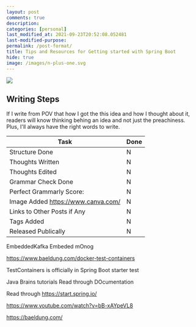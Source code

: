 ```yaml
---
layout: post
comments: true
description:
categories: [personal]
last_modified_at: 2021-09-23T20:52:08.052481
last-modified-purpose:
permalink: /post-format/
title: Tips and Resources for Getting started with Spring Boot
hide: true
image: /images/n-plus-one.svg
---
```

![](/images/switch-jobs.jpg)

## Writing Steps

If I write from POV that how I got the this idea and how I thought about it, readers will know thinking behing an idea and not just the preachiness. Plus, I'll always have the right words to write.

| Task                        | Done |
|-----------------------------|------|
| Structure Done              | N    |
| Thoughts Written            | N    |
| Thoughts Edited             | N    |
| Grammar Check Done          | N    |
| Perfect Grammarly Score:    | N    |
| Image Added  https://www.canva.com/                | N    |
| Links to Other Posts if Any | N    |
| Tags Added                  | N    |
| Released Publically         | N    |

EmbeddedKafka
Embeded mOnog

https://www.baeldung.com/docker-test-containers

TestContainers is officially in Spring Boot starter test

Java Brains tutorials
Read through DOcumentation

Read through https://start.spring.io/

https://www.youtube.com/watch?v=bB-xAYpeVL8

https://baeldung.com/